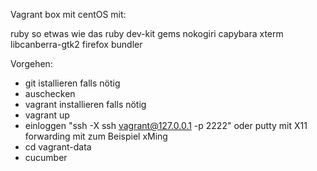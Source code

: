 Vagrant box mit centOS mit:

ruby
so etwas wie das ruby dev-kit
gems
nokogiri
capybara
xterm
libcanberra-gtk2
firefox
bundler

Vorgehen:
- git istallieren falls nötig
- auschecken
- vagrant installieren falls nötig
- vagrant up
- einloggen "ssh -X ssh vagrant@127.0.0.1 -p 2222" oder putty mit X11 forwarding mit zum Beispiel xMing
- cd vagrant-data
- cucumber


